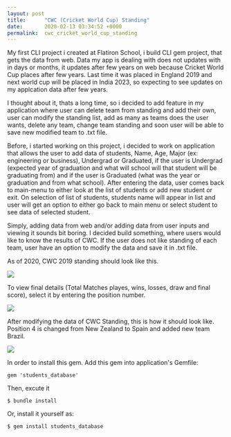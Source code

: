 ```yaml
---
layout: post
title:      "CWC (Cricket World Cup) Standing"
date:       2020-02-13 03:34:52 +0000
permalink:  cwc_cricket_world_cup_standing
---
```



My first CLI project i created at Flatiron School, i build CLI gem project, that gets the data from web. Data my app is dealing with does not updates with in days or months, it updates after few years on web because Cricket World Cup places after few years. Last time it was placed in England 2019 and next world cup will be placed in India 2023, so expecting to see updates on my applcation data after few years. 

I thought about it, thats a long time, so i decided to add feature in my application where user can delete team from standing and add their own, user can modify the standing list, add as many as teams does the user wants, delete any team, change team standing and soon user will be able to save new modified team to .txt file.

Before, i started working on this project, i decided to work on application that allows the user to add data of students, Name, Age, Major (ex: engineering or business), Undergrad or Graduated, if the user is Undergrad (expected year of graduation and what will school will that student will be graduating from) and if the user is Graduated (what was the year or graduation and from what school). After entering the data, user comes back to main-menu to either look at the list of students or add new student or exit. On selection of list of students, students name will appear in list and user will get an option to either go back to main menu or select student to see data of selected student.

Simply, adding data from web and/or adding data from user inputs and viewing it sounds bit boring. I decided build something, where users would like to know the results of CWC. If the user does not like standing of each team, user have an option to modify the data and save it in .txt file. 

As of 2020, CWC 2019 standing should look like this.

![](https://drive.google.com/file/d/1I0juIewaNt3_mT3L2aNcx72BafQl4w2X/view?usp=sharing)


To view final details (Total Matches playes, wins, losses, draw and final score), select it by entering the position number.

![](https://drive.google.com/open?id=1PSUPnDupG4-BkcKxxqtGK2YDVrejVFdA)


After modifying the data of CWC Standing, this is how it should look like. Position 4 is changed from New Zealand to Spain and added new team Brazil.

![](https://drive.google.com/file/d/1G4tpRE1pRdwEOuXLy7xn45friKTdy2nR/view?usp=sharing)

In order to install this gem. Add this gem into application's Gemfile:

```
gem 'students_database'
```

Then, excute it

```
$ bundle install
```

Or, install it yourself as:

```
$ gem install students_database
```
